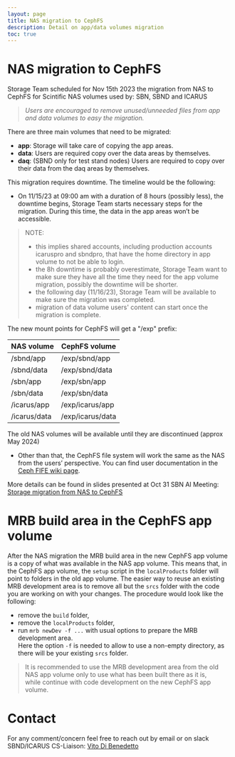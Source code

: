 ```yaml
---
layout: page
title: NAS migration to CephFS
description: Detail on app/data volumes migration
toc: true
---
```





# NAS migration to CephFS

Storage Team scheduled for Nov 15th 2023 the migration from NAS to CephFS for Scintific NAS volumes used by:
SBN, SBND and ICARUS

> *Users are encouraged to remove unused/unneeded files from app and data volumes to easy the migration.*

There are three main volumes that need to be migrated:
- **app**: Storage will take care of copying the app areas.
- **data**: Users are required copy over the data areas by themselves.
- **daq**: (SBND only for test stand nodes) Users are required to copy over their data from the daq areas by themselves.

This migration requires downtime. The timeline would be the following:
- On 11/15/23 at 09:00 am with a duration of 8 hours (possibly less), the downtime begins, Storage Team starts necessary steps for the migration.
During this time, the data in the app areas won’t be accessible.

> NOTE:
>  - this implies shared accounts, including production accounts icaruspro and sbndpro, that have the home directory in app volume to not be able to login.
>  - the 8h downtime is probably overestimate, Storage Team want to make sure they have all the time they need for the app volume migration, possibly the downtime will be shorter.
>  - the following day (11/16/23), Storage Team will be available to make sure the migration was completed.
>  - migration of data volume users' content can start once the migration is complete.

The new mount points for CephFS will get a "/exp" prefix:

NAS volume   | CephFS volume
-------------| ------------------
/sbnd/app    |  /exp/sbnd/app
/sbnd/data   |  /exp/sbnd/data
/sbn/app     |  /exp/sbn/app
/sbn/data    |  /exp/sbn/data
/icarus/app  |  /exp/icarus/app
/icarus/data |  /exp/icarus/data

The old NAS volumes will be available until they are discontinued (approx May 2024)
- Other than that, the CephFS file system will work the same as the NAS from the users’ perspective. You can find user documentation in the [Ceph FIFE wiki page](https://fifewiki.fnal.gov/wiki/Ceph).

More details can be found in slides presented at Oct 31 SBN AI Meeting:
[Storage migration from NAS to CephFS](https://sbn-docdb.fnal.gov/cgi-bin/sso/ShowDocument?docid=33502)


# MRB build area in the CephFS app volume

After the NAS migration the MRB build area in the new CephFS app volume is a copy of what was available in the NAS app volume.
This means that, in the CephFS app volume, the `setup` script in the `localProducts` folder will point to folders in the old app volume.
The easier way to reuse an existing MRB development area is to remove all but the `srcs` folder with the code you are working on with your changes.
The procedure would look like the following:
- remove the `build` folder,
- remove the `localProducts` folder,
- run `mrb newDev -f ...` with usual options to prepare the MRB development area.\
Here the option `-f` is needed to allow to use a non-empty directory, as there will be your existing `srcs` folder.

> It is recommended to use the MRB development area from the old NAS app volume only to use what has been built there as it is,\
while continue with code development on the new CephFS app volume.


# Contact

For any comment/concern feel free to reach out by email or on slack SBND/ICARUS CS-Liaison: [Vito Di Benedetto](mailto:vito@fnal.gov)

